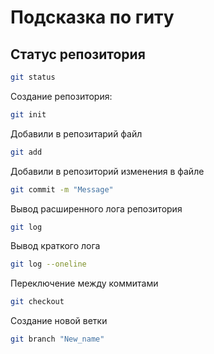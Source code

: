 # Подсказка по гиту


## Статус репозитория

```sh
git status
```
Создание репозитория:
```sh
git init
```
Добавили в репозитарий файл
```sh
git add
```
Добавили в репозиторий изменения в файле
```sh
git commit -m "Message"
```
Вывод расширенного лога репозитория
```sh
git log
```
Вывод краткого лога
```sh
git log --oneline
```
Переключение между коммитами
```sh
git checkout
```
Создание новой ветки
```sh
git branch "New_name"
```
